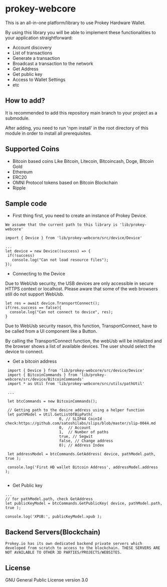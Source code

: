 # prokey-webcore
This is an all-in-one platform/library to use Prokey Hardware Wallet. 

By using this library you will be able to implement these functionalities to your application straightforward:
- Account discovery
- List of transactions
- Generate a transaction
- Broadcast a transaction to the network
- Get Address
- Get public key
- Access to Wallet Settings
- etc

## How to add?
It is recommended to add this repository main branch to your project as a submodule.

  After adding, you need to run 'npm install' in the root directory of this module in order to install all prerequisites.

## Supported Coins
 - Bitcoin based coins Like Bitcoin, Litecoin, Bitcoincash, Doge, Bitcoin Gold
 - Ethereum
 - ERC20
 - OMNI Protocol tokens based on Bitcoin Blockchain
 - Ripple

## Sample code
 - First thing first, you need to create an instance of Prokey Device. 
 
 `We assume that the current path to this library is 'lib/prokey-webcore'`
 
 ```
 import { Device } from 'lib/prokey-webcore/src/device/Device'
 
 ...
 let device = new Device((success) => {
  if(!success)
    console.log("Can not load resource files");
 });
 ```
 
 - Connecting to the Device
  
  Due to WebUsb security, the USB devices are only accessible in secure HTTPS context or localhost.
  Please aware that some of the web browsers still do not support WebUsb.
  
  ```
  let res = await device.TransportConnect();
  if(res.success == false){
    console.log("Can not connect to device", res);
  }
  ```
  
  Due to WebUsb security reason, this function, TransportConnect, have to be called from a UI component like a Button.
  
  By calling the TransportConnect function, the webUsb will be initialized and the browser shows a list of available devices. The user should select the device to connect.
  
  - Get a bitcoin address
  
  ```
   import { Device } from 'lib/prokey-webcore/src/device/Device'
   import { BitcoinCommands } from 'lib/prokey-webcore/src/device/BitcoinCommands'
   import * as Util from 'lib/prokey-webcore/src/utils/pathUtil'
   
   ...
   
   let btcCommands = new BitcoinCommands();
   
   // Getting path to the desire address using a helper function
   let pathModel = Util.GetListOfBipPath(
                          0, // SLIP44 CoinId check:https://github.com/satoshilabs/slips/blob/master/slip-0044.md
                          0,  // Account
                          1,  // Number of paths
                          true, // Segwit
                          false, // Change address
                          0); // Address Index
   
   let addressModel = btcCommands.GetAddress( device, pathModel.path, true ); 
   
   console.log('First HD wallet Bitcoin Address', addressModel.address );
   
  ```
  
  - Get Public key
  
  ```
  ...
  // for pathModel.path, check GetAddress
  let publicKeyModel = btcCommands.GetPublicKey( device, pathModel.path, true );
  
  console.log('XPUB:', publicKeyModel.xpub );
  ```
  
  ## Backend Servers(Blockchain)
  
  `Prokey.io has its own dedicated backend private servers which developed from scratch to access to the blockchain. THESE SERVERS ARE NOT AVAILABLE TO OTHER 3D PARTIES/PROJECTS/WEBSITES.`
  
  ## License
   GNU General Public License version 3.0
  
  

